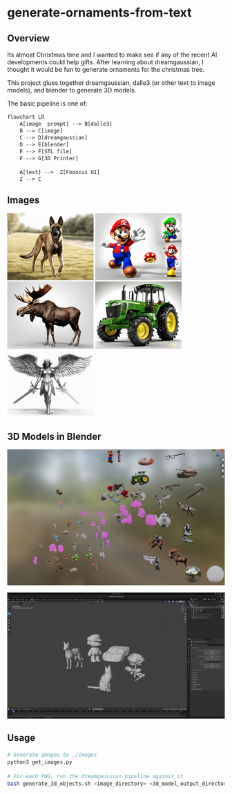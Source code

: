 # generate-ornaments-from-text

## Overview

Its almost Christmas time and I wanted to make see if any of the recent AI developments could help gifts. After learning
about dreamgaussian, I thought it would be fun to generate ornaments for the christmas tree.

This project glues together dreamgaussian, dalle3 (or other text to image models), and blender to generate 3D models.

The basic pipeline is one of:

```mermaid
flowchart LR
    A[image  prompt] --> B[dalle3]
    B --> C[image]
    C --> D[dreamgaussian]
    D --> E[blender]
    E --> F[STL file]
    F --> G[3D Printer]

    A[text] -->  Z[Fooocus UI]
    Z --> C
```

## Images

<img src="foocus_images/malinois.png" width="200" /> <img src="foocus_images/mario.png" width="200" /> <img src="foocus_images/moose.png" width="200" /> <img src="foocus_images/tractor.png" width="200" /> <img src="foocus_images/angel.png" width="200" />

## 3D Models in Blender

<img src="3d_models_in_blender.png" width="800">

![blender](blender_models.png)

## Usage

```bash
# Generate images to ./images
python3 get_images.py

# For each PNG, run the dreamgaussian pipeline against it
bash generate_3d_objects.sh <image_directory> <3d_model_output_directory>
```